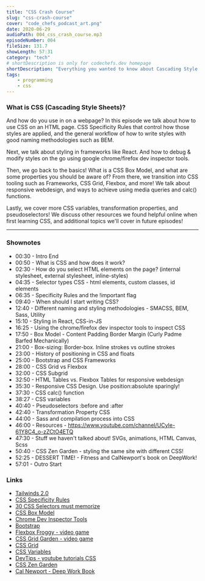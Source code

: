 ```yaml
---
title: "CSS Crash Course"
slug: "css-crash-course"
cover: "code_chefs_podcast_art.png"
date: 2020-06-29
audioPath: 004_css_crash_course.mp3
episodeNumber: 004
fileSize: 131.7
showLength: 57:31
category: "tech"
# shortDescription is only for codechefs.dev homepage
shortDescription: "Everything you wanted to know about Cascading Style Sheets (CSS)!"
tags:
    - programming
    - css
---
```


### What is CSS (Cascading Style Sheets)?

And how do you use in on a webpage? In this episode we talk about how to use CSS on an HTML page. CSS Specificity Rules that control how those styles are applied, and the general workflow of how to write styles with good naming methodologies such as BEM.

Next, we talk about styling in frameworks like React. And how to debug & modify styles on the go using google chrome/firefox dev inspector tools.

Then, we go back to the basics! What is a CSS Box Model, and what are some properties you should be aware of? From there, we transition into CSS tooling such as Frameworks, CSS Grid, Flexbox, and more! We talk about responsive webdesign, and ways to achieve using media queries and calc() functions.

Lastly, we cover more CSS variables, transformation properties, and pseudoselectors! We discuss other resources we found helpful online when first learning CSS, and additional topics we'll cover in future episodes!

<hr>

### Shownotes

<!-- - 00:30 - Intro
    - 00:40 - Testing
        - 00:50 - Testing -->

- 00:30 - Intro End
- 00:50 - What is CSS and how does it work?
- 02:30 - How do you select HTML elements on the page? (internal stylesheet, external stylesheet, inline-styles)
- 04:35 - Selector types CSS - html elements, custom classes, id elements
- 06:35 - Specificity Rules and the !important flag
- 09:40 - When should I start writing CSS?
- 12:40 - Different naming and styling methodologies - SMACSS, BEM, Sass, Utility
- 15:10 - Styling in React, CSS-in-JS
- 16:25 - Using the chrome/firefox dev inspector tools to inspect CSS
- 17:50 - Box Model - Content Padding Border Margin (Curly Padme Barfed Mechanically)
- 21:00 - Box-sizing: Border-box. Inline strokes vs outline strokes
- 23:00 - History of positioning in CSS and floats
- 25:00 - Bootstrap and CSS Frameworks
- 28:00 - CSS Grid vs Flexbox
- 32:00 - CSS Subgrid
- 32:50 - HTML Tables vs. Flexbox Tables for responsive webdesign
- 35:30 - Responsive CSS Design. Use position:absolute sparingly! 
- 37:30 - CSS calc() function
- 38:27 - CSS variables
- 40:40 - Pseudoselectors :before and :after
- 42:40 - Transformation Property CSS
- 44:00 - Sass and compilation process into CSS
- 46:00 - Resources - https://www.youtube.com/channel/UCyIe-61Y8C4_o-zZCtO4ETQ
- 47:30 - Stuff we haven't talked about! SVGs, animations, HTML Canvas, Scss
- 50:40 - CSS Zen Garden - styling the same site with different CSS!
- 52:25 - DESSERT TIME! - Fitness and CalNewport's book on DeepWork!
- 57:01 - Outro Start

### Links

- [Tailwinds 2.0](https://tailwindcss.com/)
- [CSS Specificity Rules](https://developer.mozilla.org/en-US/docs/Web/CSS/Specificity)
- [30 CSS Selectors must memorize](https://code.tutsplus.com/tutorials/the-30-css-selectors-you-must-memorize--net-16048)
- [CSS Box Model](https://developer.mozilla.org/en-US/docs/Web/CSS/CSS_Box_Model/Introduction_to_the_CSS_box_model)
- [Chrome Dev Inspector Tools](https://developers.google.com/web/tools/chrome-devtools)
- [Bootstrap](https://getbootstrap.com/)
- [Flexbox Froggy - video game](https://flexboxfroggy.com/)
- [CSS Grid Garden - video game](https://cssgridgarden.com/)
- [CSS Grid](https://developer.mozilla.org/en-US/docs/Web/CSS/CSS_Grid_Layout)
- [CSS Variables](https://developer.mozilla.org/en-US/docs/Web/CSS/Using_CSS_custom_properties)
- [DevTips - youtube tutorials CSS](https://www.youtube.com/channel/UCyIe-61Y8C4_o-zZCtO4ETQ)
- [CSS Zen Garden](http://www.csszengarden.com/)
- [Cal Newport - Deep Work Book](https://www.amazon.com/Deep-Work-Focused-Success-Distracted/dp/1455586692)
